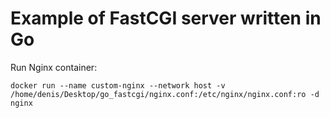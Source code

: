 # Example of FastCGI server written in Go

Run Nginx container:

```shell
docker run --name custom-nginx --network host -v /home/denis/Desktop/go_fastcgi/nginx.conf:/etc/nginx/nginx.conf:ro -d nginx
```
